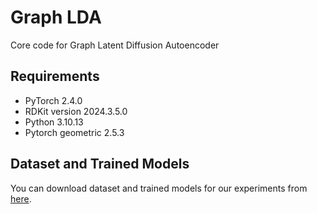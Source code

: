 # Graph LDA
Core code for Graph Latent Diffusion Autoencoder

## Requirements
- PyTorch 2.4.0
- RDKit version 2024.3.5.0
- Python 3.10.13
- Pytorch geometric 2.5.3

## Dataset and Trained Models
You can download dataset and trained models for our experiments from [here](https://drive.google.com/drive/folders/1CPuXemg_b_J836WNB2JhKcJPgiBC1DCY?usp=sharing).
